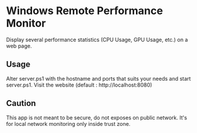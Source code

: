 # Windows Remote Performance Monitor

Display several performance statistics (CPU Usage, GPU Usage, etc.) on a web page.

## Usage

Alter server.ps1 with the hostname and ports that suits your needs and start server.ps1.
Visit the website (default : http://localhost:8080)

## Caution

This app is not meant to be secure, do not exposes on public network. It's for local network monitoring only inside trust zone.